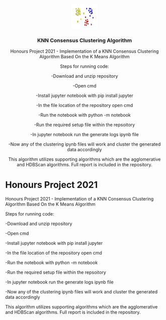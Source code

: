 <!-- PROJECT LOGO -->
<br />
<div align="center">
  <a href="https://github.com/rdedo099/HonoursProject2021">
    <img src="images/cluster.svg" alt="Logo" width="80" height="80">
  </a>

  <h3 align="center">KNN Consensus Clustering Algorithm</h3>

  <p align="center">
    Honours Project 2021 - Implementation of a KNN Consensus Clustering Algorithm Based On the K Means Algorithm

Steps for running code:

-Download and unzip repository

-Open cmd

-Install jupyter notebook with pip install jupyter

-In the file location of the repository open cmd

-Run the notebook with python -m notebook

-Run the required setup file within the repsoitory

-In jupyter notebook run the generate logs ipynb file

-Now any of the clustering ipynb files will work and cluster the generated data accordingly


This algorithm utilizes supporting algorithms which are the agglomerative and HDBScan algorithms.
Full report is included in the repository.
  </p>
</div>



# Honours Project 2021
Honours Project 2021 - Implementation of a KNN Consensus Clustering Algorithm Based On the K Means Algorithm

Steps for running code:

-Download and unzip repository

-Open cmd

-Install jupyter notebook with pip install jupyter

-In the file location of the repository open cmd

-Run the notebook with python -m notebook

-Run the required setup file within the repsoitory

-In jupyter notebook run the generate logs ipynb file

-Now any of the clustering ipynb files will work and cluster the generated data accordingly


This algorithm utilizes supporting algorithms which are the agglomerative and HDBScan algorithms.
Full report is included in the repository.
